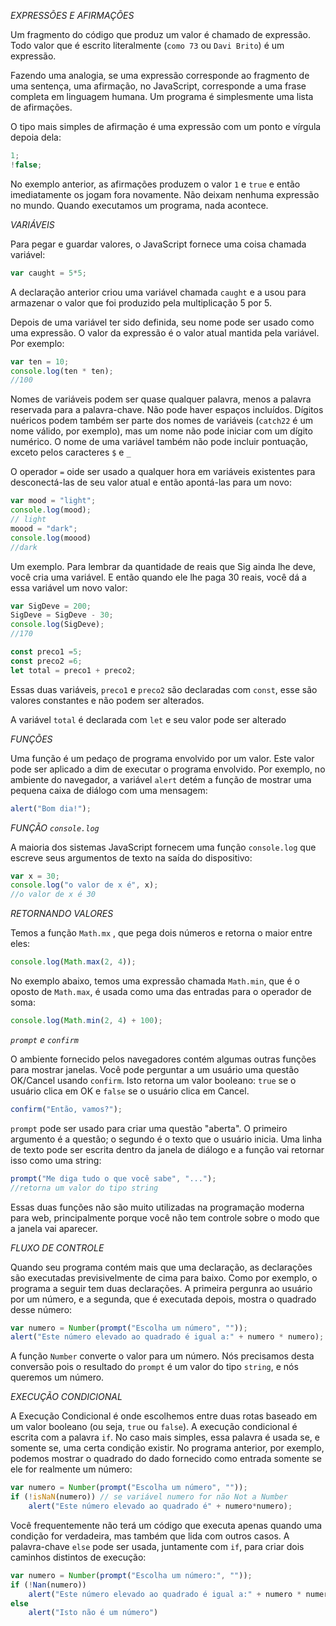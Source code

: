 <em>EXPRESSÕES E AFIRMAÇÕES</em>

Um fragmento do código que produz um valor é chamado de expressão. Todo valor que é escrito literalmente (<code>como 73</code> ou <code>Davi Brito</code>) é um expressão. 

Fazendo uma analogia, se uma expressão corresponde ao fragmento de uma sentença, uma afirmação, no JavaScript, corresponde a uma frase completa em linguagem humana. Um programa é simplesmente uma lista de afirmações. 

O tipo mais simples de afirmação é uma expressão com um ponto e vírgula depoia dela:

```js
1;
!false;
```

No exemplo anterior, as afirmações produzem o valor <code>1</code> e <code>true</code> e então imediatamente os jogam fora novamente. Não deixam nenhuma expressão no mundo. Quando executamos um programa, nada acontece.

<em>VARIÁVEIS</em>

Para pegar e guardar valores, o JavaScript fornece uma coisa chamada variável:

```js
var caught = 5*5;
```

A declaração anterior criou uma variável chamada <code>caught</code> e a usou para armazenar o valor que foi produzido pela multiplicação 5 por 5.

Depois de uma variável ter sido definida, seu nome pode ser usado como uma expressão. O valor da expressão é o valor atual mantida pela variável. Por exemplo:

```js
var ten = 10;
console.log(ten * ten);
//100
```

Nomes de variáveis podem ser quase qualquer palavra, menos a palavra reservada para a palavra-chave. Não pode haver espaços incluídos. Dígitos nuéricos podem também ser parte dos nomes de variáveis (<code>catch22</code> é um nome válido, por exemplo), mas um nome não pode iniciar com um dígito numérico. O nome de uma variável também não pode incluir pontuação, exceto pelos caracteres <code>$</code> e <code>_</code>

O operador <code>=</code> oide ser usado a qualquer hora em variáveis existentes para desconectá-las de seu valor atual e então apontá-las para um novo:

```js
var mood = "light";
console.log(mood);
// light
moood = "dark";
console.log(moood)
//dark
```

Um exemplo. Para lembrar da quantidade de reais que Sig ainda lhe deve, você cria uma variável. E então quando ele lhe paga 30 reais, você dá a essa variável um novo valor:

```js
var SigDeve = 200;
SigDeve = SigDeve - 30;
console.log(SigDeve);
//170
```

```js
const preco1 =5;
const preco2 =6;
let total = preco1 + preco2;
```

Essas duas variáveis, <code>preco1</code> e <code>preco2</code> são declaradas com <code>const</code>, esse são valores constantes e não podem ser alterados. 

A variável <code>total</code> é declarada com <code>let</code> e seu valor pode ser alterado

<em>FUNÇÕES</em>

Uma função é um pedaço de programa envolvido por um valor. Este valor pode ser aplicado a dim de executar o programa envolvido. Por exemplo, no ambiente do navegador, a variável <code>alert</code> detém a função de mostrar uma pequena caixa de diálogo com uma mensagem:

```js
alert("Bom dia!");
```
<em>FUNÇÃO <code>console.log</code></em>

A maioria dos sistemas JavaScript fornecem uma função <code>console.log</code> que escreve seus argumentos de texto na saída do dispositivo:

```js
var x = 30;
console.log("o valor de x é", x);
//o valor de x é 30
```

<em>RETORNANDO VALORES</em>

Temos a função <code>Math.mx</code> , que pega dois números e retorna o maior entre eles:

```js
console.log(Math.max(2, 4));
```
No exemplo abaixo, temos uma expressão chamada <code>Math.min</code>, que é o oposto de <code>Math.max</code>, é usada como uma das entradas para o operador de soma:

```js
console.log(Math.min(2, 4) + 100);
```

<em><code>prompt</code> e <code>confirm</code></em>

O ambiente fornecido pelos navegadores contém algumas outras funções para mostrar janelas. Você pode perguntar a um usuário uma questão OK/Cancel usando <code>confirm</code>. Isto retorna um valor booleano: <code>true</code> se o usuário clica em OK e <code>false</code> se o usuário clica em Cancel.

```js
confirm("Então, vamos?");
```
<code>prompt</code> pode ser usado para criar uma questão "aberta". O primeiro argumento é a questão; o segundo é o texto que o usuário inicia. Uma linha de texto pode ser escrita dentro da janela de diálogo e a função vai retornar isso como uma string:

```js
prompt("Me diga tudo o que você sabe", "...");
//retorna um valor do tipo string
```

Essas duas funções não são muito utilizadas na programação moderna para web, principalmente porque você não tem controle sobre o modo que a janela vai aparecer.

<em>FLUXO DE CONTROLE</em>

Quando seu programa contém mais que uma declaração, as declarações são executadas previsivelmente de cima para baixo. Como por exemplo, o programa a seguir tem duas declarações. A primeira pergunra ao usuário por um número, e a segunda, que é executada depois, mostra o quadrado desse número:

```js
var numero = Number(prompt("Escolha um número", ""));
alert("Este número elevado ao quadrado é igual a:" + numero * numero);
```

A função <code>Number</code> converte o valor para um número. Nós precisamos desta conversão pois o resultado do <code>prompt</code> é um valor do tipo <code>string</code>, e nós queremos um número.

<em>EXECUÇÃO CONDICIONAL</em>

A Execução Condicional é onde escolhemos entre duas rotas baseado em um valor booleano (ou seja, <code>true</code> ou <code>false</code>). A execução condicional é escrita com a palavra <code>if</code>. No caso mais simples, essa palavra é usada se, e somente se, uma certa condição existir. No programa anterior, por exemplo, podemos mostrar o quadrado do dado fornecido como entrada somente se ele for realmente um número:

```js
var numero = Number(prompt("Escolha um número", ""));
if (!isNaN(numero)) // se variável numero for não Not a Number
    alert("Este número elevado ao quadrado é" + numero*numero);
```

Você frequentemente não terá um código que executa apenas quando uma condição for verdadeira, mas também que lida com outros casos. A palavra-chave <code>else</code> pode ser usada, juntamente com <code>if</code>, para criar dois caminhos distintos de execução:

```js
var numero = Number(prompt("Escolha um número:", ""));
if (!Nan(numero))
    alert("Este número elevado ao quadrado é igual a:" + numero * numero);
else
    alert("Isto não é um número")
```